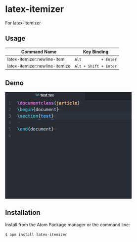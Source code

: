 # latex-itemizer

For latex-itemizer

## Usage

| Command Name                   | Key Binding               |
|--------------------------------|---------------------------|
| latex-itemizer:newline-item    | ```Alt         + Enter``` |
| latex-itemizer:newline-itemize | ```Alt + Shift + Enter``` |


## Demo

![demo](demo.gif)

## Installation

Install from the Atom Package manager or the command line:

```$ apm install latex-itemizer```
